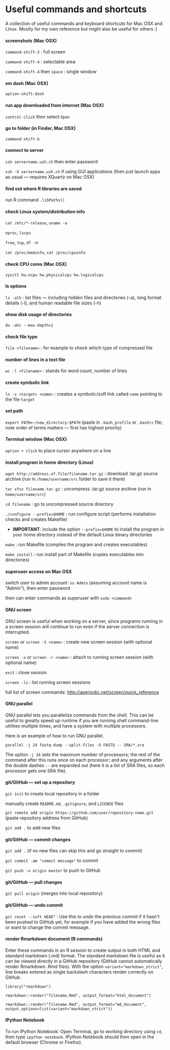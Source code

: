Useful commands and shortcuts
=============================

A collection of useful commands and keyboard shortcuts for Mac OSX and Linux. Mostly for my own reference but might also be useful for others :)


#### screenshots (Mac OSX)

`command-shift-3` : full screen

`command-shift-4` : selectable area

`command-shift-4` then `space` : single window


#### em dash (Mac OSX)

`option-shift-dash`


#### run app downloaded from internet (Mac OSX)

`control-click` then select `Open`


#### go to folder (in Finder, Mac OSX)

`command-shift-G`


#### connect to server

`ssh servername.uzh.ch` then enter password

`ssh -X servername.uzh.ch` if using GUI applications (then just launch apps as usual — requires XQuartz on Mac OSX)


#### find out where R libraries are saved

run R command `.libPaths()`


#### check Linux system/distribution info

`cat /etc/*-release`, `uname -a`

`nproc`, `lscpu`

`free`, `top`, `df -H`

`cat /proc/meminfo`, `cat /proc/cpuinfo`


#### check CPU cores (Mac OSX)

`sysctl hw.ncpu hw.physicalcpu hw.logicalcpu`


#### ls options

`ls -alh` : list files — including hidden files and directories (-a), long format details (-l), and human readable file sizes (-h)


#### show disk usage of directories

`du -ahc --max-depth=1`


#### check file type

`file <filename>` : for example to check which type of compressed file


#### number of lines in a text file

`wc -l <filename>` : stands for word count, number of lines


#### create symbolic link

`ln -s <target> <name>` : creates a symbolic/soft link called `name` pointing to the file `target`


#### set path

`export PATH=~/new_directory:$PATH` (paste in `.bash_profile` or `.bashrc` file; note order of terms matters — first has highest priority)


#### Terminal window (Mac OSX)

`option + click` to place cursor anywhere on a line


#### install program in home directory (Linux)

`wget http://address.of.file/filename.tar.gz` : download .tar.gz source archive (run in `/home/username/src` folder to save it there)

`tar xfvz filename.tar.gz` : uncompress .tar.gz source archive (run in `home/username/src`)

`cd filename` : go to uncompressed source directory

`./configure --prefix=$HOME` : run configure script (performs installation checks and creates Makefile)

* **IMPORTANT**: include the option `--prefix=$HOME` to install the program in your home directory instead of the default Linux binary directories

`make` : run Makefile (compiles the program and creates executables)

`make install` : run install part of Makefile (copies executables into directories)


#### superuser access on Mac OSX

switch user to admin account: `su Admin` (assuming account name is "Admin"), then enter password

then can enter commands as superuser with `sudo <command>`


#### GNU screen

GNU screen is useful when working on a server, since programs running in a screen session will continue to run even if the server connection is interrupted.

`screen` or `screen -S <name>` : create new screen session (with optional name)

`screen -x` or `screen -r <name>` : attach to running screen session (with optional name)

`exit` : close session

`screen -ls` : list running screen sessions

full list of screen commands: http://aperiodic.net/screen/quick_reference


#### GNU parallel

GNU parallel lets you parallelize commands from the shell. This can be useful to greatly speed up runtime if you are running shell command-line utilities multiple times, and have a system with multiple processors.

Here is an example of how to run GNU parallel.

`parallel -j 24 fastq-dump --split-files -O FASTQ -- SRA/*.sra`

The option `-j 24` sets the maximum number of processors; the rest of the command after this runs once on each processor; and any arguments after the double dashes `--` are expanded out (here it is a list of SRA files, so each processor gets one SRA file).


#### git/GitHub — set up a repository

`git init` to create local repository in a folder

manually create `README.md`, `.gitignore`, and `LICENSE` files

`git remote add origin https://github.com/user/repository-name.git` (paste repository address from GitHub)

`git add .` to add new files


#### git/GitHub — commit changes

`git add .` (if no new files can skip this and go straight to commit)

`git commit -am "commit message"` to commit

`git push -u origin master` to push to GitHub


#### git/GitHub — pull changes

`git pull origin` (merges into local repository)


#### git/GitHub — undo commit

`git reset --soft HEAD^` : Use this to undo the previous commit if it hasn't been pushed to GitHub yet, for example if you have added the wrong files or want to change the commit message.


#### render Rmarkdown document (R commands)

Enter these commands in an R session to create output in both HTML and standard markdown (.md) format. The standard markdown file is useful as it can be viewed directly in a GitHub repository (GitHub cannot automatically render Rmarkdown .Rmd files). With the option `variant="markdown_strict"`, line breaks entered as single backslash characters render correctly on GitHub.

`library("rmarkdown")`

`rmarkdown::render("filename.Rmd", output_format="html_document")`

`rmarkdown::render("filename.Rmd", output_format="md_document", output_options=list(variant="markdown_strict"))`


#### IPython Notebook

To run IPython Notebook: Open Terminal, go to working directory using `cd`, then type `ipython notebook`. IPython Notebook should then open in the default browser (Chrome or Firefox).

